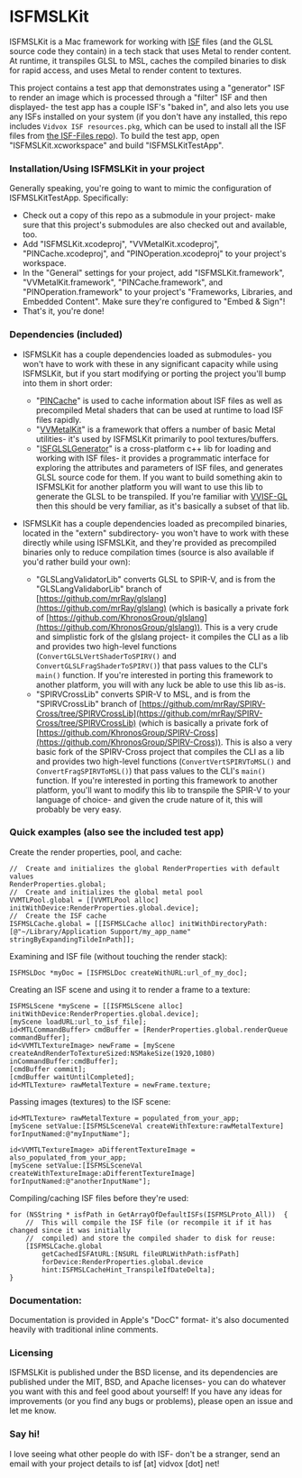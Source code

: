 # ISFMSLKit

ISFMSLKit is a Mac framework for working with [ISF](https://github.com/mrRay/ISF_Spec/?tab=readme-ov-file) files (and the GLSL source code they contain) in a tech stack that uses Metal to render content.  At runtime, it transpiles GLSL to MSL, caches the compiled binaries to disk for rapid access, and uses Metal to render content to textures.

This project contains a test app that demonstrates using a "generator" ISF to render an image which is processed through a "filter" ISF and then displayed- the test app has a couple ISF's "baked in", and also lets you use any ISFs installed on your system (if you don't have any installed, this repo includes `Vidvox ISF resources.pkg`, which can be used to install all the ISF files from [the ISF-Files repo](https://github.com/Vidvox/ISF-Files)).  To build the test app, open "ISFMSLKit.xcworkspace" and build "ISFMSLKitTestApp".

### Installation/Using ISFMSLKit in your project

Generally speaking, you're going to want to mimic the configuration of ISFMSLKitTestApp.  Specifically:
- Check out a copy of this repo as a submodule in your project- make sure that this project's submodules are also checked out and available, too.
- Add "ISFMSLKit.xcodeproj", "VVMetalKit.xcodeproj", "PINCache.xcodeproj", and "PINOperation.xcodeproj" to your project's workspace.
- In the "General" settings for your project, add "ISFMSLKit.framework", "VVMetalKit.framework", "PINCache.framework", and "PINOperation.framework" to your project's "Frameworks, Libraries, and Embedded Content".  Make sure they're configured to "Embed & Sign"!
- That's it, you're done!

### Dependencies (included)

- ISFMSLKit has a couple dependencies loaded as submodules- you won't have to work with these in any significant capacity while using ISFMSLKit, but if you start modifying or porting the project you'll bump into them in short order:
	- "[PINCache](https://github.com/pinterest/PINCache)" is used to cache information about ISF files as well as precompiled Metal shaders that can be used at runtime to load ISF files rapidly.
	- "[VVMetalKit](https://github.com/mrRay/VVMetalKit)" is a framework that offers a number of basic Metal utilities- it's used by ISFMSLKit primarily to pool textures/buffers.
	- "[ISFGLSLGenerator](https://github.com/mrRay/ISFGLSLGenerator)" is a cross-platform c++ lib for loading and working with ISF files- it provides a programmatic interface for exploring the attributes and parameters of ISF files, and generates GLSL source code for them.  If you want to build something akin to ISFMSLKit for another platform you will want to use this lib to generate the GLSL to be transpiled.  If you're familiar with [VVISF-GL](https://github.com/mrRay/VVISF-GL) then this should be very familiar, as it's basically a subset of that lib.

- ISFMSLKit has a couple dependencies loaded as precompiled binaries, located in the "extern" subdirectory- you won't have to work with these directly while using ISFMSLKit, and they're provided as precompiled binaries only to reduce compilation times (source is also available if you'd rather build your own):
	- "GLSLangValidatorLib" converts GLSL to SPIR-V, and is from the "GLSLangValidaborLib" branch of [https://github.com/mrRay/glslang](https://github.com/mrRay/glslang) (which is basically a private fork of [https://github.com/KhronosGroup/glslang](https://github.com/KhronosGroup/glslang)).  This is a very crude and simplistic fork of the glslang project- it compiles the CLI as a lib and provides two high-level functions (`ConvertGLSLVertShaderToSPIRV()` and `ConvertGLSLFragShaderToSPIRV()`) that pass values to the CLI's `main()` function.  If you're interested in porting this framework to another platform, you will with any luck be able to use this lib as-is.
	- "SPIRVCrossLib" converts SPIR-V to MSL, and is from the "SPIRVCrossLib" branch of [https://github.com/mrRay/SPIRV-Cross/tree/SPIRVCrossLib](https://github.com/mrRay/SPIRV-Cross/tree/SPIRVCrossLib) (which is basically a private fork of [https://github.com/KhronosGroup/SPIRV-Cross](https://github.com/KhronosGroup/SPIRV-Cross)).  This is also a very basic fork of the SPIRV-Cross project that compiles the CLI as a lib and provides two high-level functions (`ConvertVertSPIRVToMSL()` and `ConvertFragSPIRVToMSL()`) that pass values to the CLI's `main()` function.  If you're interested in porting this framework to another platform, you'll want to modify this lib to transpile the SPIR-V to your language of choice- and given the crude nature of it, this will probably be very easy.

### Quick examples (also see the included test app)

Create the render properties, pool, and cache:
```objc
//	Create and initializes the global RenderProperties with default values
RenderProperties.global;
//	Create and initializes the global metal pool
VVMTLPool.global = [[VVMTLPool alloc] initWithDevice:RenderProperties.global.device];
//	Create the ISF cache
ISFMSLCache.global = [[ISFMSLCache alloc] initWithDirectoryPath:[@"~/Library/Application Support/my_app_name" stringByExpandingTildeInPath]];
```

Examining and ISF file (without touching the render stack):
```objc
ISFMSLDoc *myDoc = [ISFMSLDoc createWithURL:url_of_my_doc];
```

Creating an ISF scene and using it to render a frame to a texture:
```objc
ISFMSLScene *myScene = [[ISFMSLScene alloc] initWithDevice:RenderProperties.global.device];
[myScene loadURL:url_to_isf_file];
id<MTLCommandBuffer> cmdBuffer = [RenderProperties.global.renderQueue commandBuffer];
id<VVMTLTextureImage> newFrame = [myScene createAndRenderToTextureSized:NSMakeSize(1920,1080) inCommandBuffer:cmdBuffer];
[cmdBuffer commit];
[cmdBuffer waitUntilCompleted];
id<MTLTexture> rawMetalTexture = newFrame.texture;
```

Passing images (textures) to the ISF scene:
```objc
id<MTLTexture> rawMetalTexture = populated_from_your_app;
[myScene setValue:[ISFMSLSceneVal createWithTexture:rawMetalTexture] forInputNamed:@"myInputName"];

id<VVMTLTextureImage> aDifferentTextureImage = also_populated_from_your_app;
[myScene setValue:[ISFMSLSceneVal createWithTextureImage:aDifferentTextureImage] forInputNamed:@"anotherInputName"];
```

Compiling/caching ISF files before they're used:
```objc
for (NSString * isfPath in GetArrayOfDefaultISFs(ISFMSLProto_All))	{
	//	This will compile the ISF file (or recompile it if it has changed since it was initially 
	//	compiled) and store the compiled shader to disk for reuse:
	[ISFMSLCache.global
		getCachedISFAtURL:[NSURL fileURLWithPath:isfPath]
		forDevice:RenderProperties.global.device
		hint:ISFMSLCacheHint_TranspileIfDateDelta];
}
```

### Documentation:

Documentation is provided in Apple's "DocC" format- it's also documented heavily with traditional inline comments.

### Licensing

ISFMSLKit is published under the BSD license, and its dependencies are published under the MIT, BSD, and Apache licenses- you can do whatever you want with this and feel good about yourself!  If you have any ideas for improvements (or you find any bugs or problems), please open an issue and let me know.

### Say hi!

I love seeing what other people do with ISF- don't be a stranger, send an email with your project details to isf [at] vidvox [dot] net!